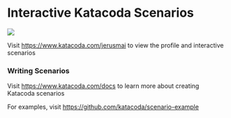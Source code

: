 # Interactive Katacoda Scenarios

[![](http://shields.katacoda.com/katacoda/jerusmai/count.svg)](https://www.katacoda.com/jerusmai "Get your profile on Katacoda.com")

Visit https://www.katacoda.com/jerusmai to view the profile and interactive scenarios

### Writing Scenarios
Visit https://www.katacoda.com/docs to learn more about creating Katacoda scenarios

For examples, visit https://github.com/katacoda/scenario-example
